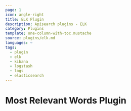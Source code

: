 ```yaml
---
page: 1
icon: angle-right
title: ELK Plugin
description: Apisearch plugins - ELK
category: Plugins
template: one-column-with-toc.mustache
source: plugins/elk.md
languages: ~
tags:
  - plugin
  - elk
  - kibana
  - logstash
  - logs
  - elasticsearch
---
```


# Most Relevant Words Plugin

